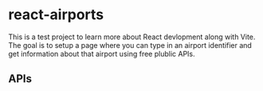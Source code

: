 # react-airports

This is a test project to learn more about React devlopment along with Vite. The goal is to setup a page where you can type in an airport identifier and get information about that airport using free plublic APIs.

## APIs
